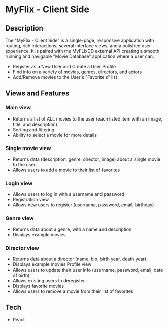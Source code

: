 # MyFlix - Client Side

## Description

The "MyFlix - Client Side" is a single-page, responsive application with routing, rich interactions, several interface
views, and a polished user experience. It is paired with the MyFLixDD external API creating a smooth running and navigable "Movie Database" application where a user can:
 
* Register as a New User and Create a User Profile
* Find info on a variety of movies, genres, directors, and actors
* Add/Remove movies to the User's "Favorite's" list

## Views and Features

### Main view
* Returns a list of ALL movies to the user (each listed item with an image, title, and description)
* Sorting and filtering
* Ability to select a movie for more details
### Single movie view
* Returns data (description, genre, director, image) about a single movie to the user
* Allows users to add a movie to their list of favorites
### Login view
* Allows users to log in with a username and password
* Registration view
* Allows new users to register (username, password, email, birthday)
### Genre view
* Returns data about a genre, with a name and description
* Displays example movies
### Director view
* Returns data about a director (name, bio, birth year, death year)
* Displays example movies
Profile view
* Allows users to update their user info (username, password, email, date of birth)
* Allows existing users to deregister
* Displays favorite movies
* Allows users to remove a movie from their list of favorites

## Tech
* React
